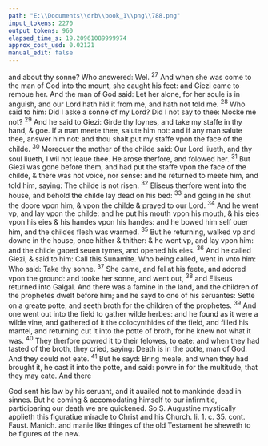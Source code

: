```yaml
---
path: "E:\\Documents\\drb\\book_1\\png\\788.png"
input_tokens: 2270
output_tokens: 960
elapsed_time_s: 19.20961089999974
approx_cost_usd: 0.02121
manual_edit: false
---
```

and about thy sonne? Who answered: Wel. <sup>27</sup> And when she was come to the man of God into the mount, she caught his feet: and Giezi came to remoue her. And the man of God said: Let her alone, for her soule is in anguish, and our Lord hath hid it from me, and hath not told me. <sup>28</sup> Who said to him: Did I aske a sonne of my Lord? Did I not say to thee: Mocke me not? <sup>29</sup> And he said to Giezi: Girde thy loynes, and take my staffe in thy hand, & goe. If a man meete thee, salute him not: and if any man salute thee, answer him not: and thou shalt put my staffe vpon the face of the childe. <sup>30</sup> Moreouer the mother of the childe said: Our Lord liueth, and thy soul liueth, I wil not leaue thee. He arose therfore, and folowed her. <sup>31</sup> But Giezi was gone before them, and had put the staffe vpon the face of the childe, & there was not voice, nor sense: and he returned to meete him, and told him, saying: The childe is not risen. <sup>32</sup> Eliseus therfore went into the house, and behold the childe lay dead on his bed: <sup>33</sup> and going in he shut the doore vpon him, & vpon the childe & prayed to our Lord. <sup>34</sup> And he went vp, and lay vpon the childe: and he put his mouth vpon his mouth, & his eies vpon his eies & his handes vpon his handes: and he bowed him self ouer him, and the childes flesh was warmed. <sup>35</sup> But he returning, walked vp and downe in the house, once hither & thither: & he went vp, and lay vpon him: and the childe gaped seuen tymes, and opened his eies. <sup>36</sup> And he called Giezi, & said to him: Call this Sunamite. Who being called, went in vnto him: Who said: Take thy sonne. <sup>37</sup> She came, and fel at his feete, and adored vpon the ground: and tooke her sonne, and went out, <sup>38</sup> and Eliseus returned into Galgal. And there was a famine in the land, and the children of the prophetes dwelt before him; and he sayd to one of his seruantes: Sette on a greate potte, and seeth broth for the children of the prophetes. <sup>39</sup> And one went out into the field to gather wilde herbes: and he found as it were a wilde vine, and gathered of it the colocynthides of the field, and filled his mantel, and returning cut it into the potte of broth, for he knew not what it was. <sup>40</sup> They therfore powred it to their felowes, to eate: and when they had tasted of the broth, they cried, saying: Death is in the potte, man of God. And they could not eate. <sup>41</sup> But he sayd: Bring meale, and when they had brought it, he cast it into the potte, and said: powre in for the multitude, that they may eate. And there

<aside>God sent his law by his seruant, and it auailed not to mankinde dead in sinnes. But he coming & accomodating himself to our infirmitie, participaring our death we are quickened. So S. Augustine mystically applieth this figuratiue miracle to Christ and his Church. li. 1. c. 35. cont. Faust. Manich. and manie like thinges of the old Testament he sheweth to be figures of the new.</aside>

[^1]: Eliseus.